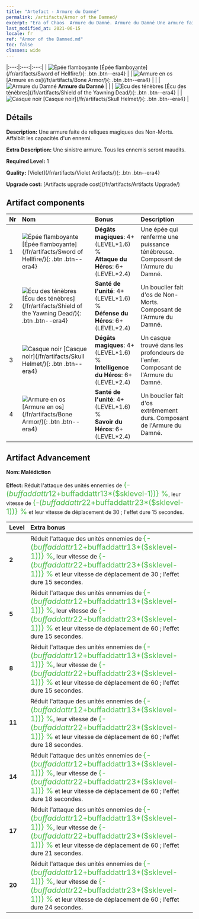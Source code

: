 ```yaml
---
title: "Artefact - Armure du Damné"
permalink: /artifacts/Armor of the Damned/
excerpt: "Era of Chaos  Armure du Damné. Armure du Damné Une armure faite de reliques magiques des Non-Morts. Affaiblit les capacités d'un ennemi."
last_modified_at: 2021-06-15
locale: fr
ref: "Armor of the Damned.md"
toc: false
classes: wide
---
```


  |:---:|:---:|:---:| 
  | ![Épée flamboyante](/images/t/artifact_40301.png) [Épée flamboyante](/fr/artifacts/Sword of Hellfire/){: .btn .btn--era4} |   | ![Armure en os](/images/t/artifact_40304.png) [Armure en os](/fr/artifacts/Bone Armor/){: .btn .btn--era4} | 
  |   | ![Armure du Damné](/images/t/icon_artifact_30.png) **Armure du Damné** |  | 
  | ![Écu des ténèbres](/images/t/artifact_40302.png) [Écu des ténèbres](/fr/artifacts/Shield of the Yawning Dead/){: .btn .btn--era4} |   | ![Casque noir](/images/t/artifact_40303.png) [Casque noir](/fr/artifacts/Skull Helmet/){: .btn .btn--era4} | 


## Détails

 **Description:** Une armure faite de reliques magiques des Non-Morts. Affaiblit les capacités d'un ennemi.

 **Extra Description:** Une sinistre armure. Tous les ennemis seront maudits.

 **Required Level:** 1

 **Quality:** [Violet](/fr/artifacts/Violet Artifacts/){: .btn .btn--era4}

 **Upgrade cost:** [Artifacts upgrade cost](/fr/artifacts/Artifacts Upgrade/)



## Artifact components

  | Nr |    Nom    |   Bonus | Description | 
  |:---|:-----------|:--------|:------------| 
  | 1 | ![Épée flamboyante](/images/t/artifact_40301.png) [Épée flamboyante](/fr/artifacts/Sword of Hellfire/){: .btn .btn--era4} | **Dégâts magiques**: 4+(LEVEL\*1.6) %<br/>**Attaque du Héros**: 6+(LEVEL\*2.4) | Une épée qui renferme une puissance ténébreuse. Composant de l'Armure du Damné. | 
  | 2 | ![Écu des ténèbres](/images/t/artifact_40302.png) [Écu des ténèbres](/fr/artifacts/Shield of the Yawning Dead/){: .btn .btn--era4} | **Santé de l'unité**: 4+(LEVEL\*1.6) %<br/>**Défense du Héros**: 6+(LEVEL\*2.4) | Un bouclier fait d'os de Non-Morts. Composant de l'Armure du Damné. | 
  | 3 | ![Casque noir](/images/t/artifact_40303.png) [Casque noir](/fr/artifacts/Skull Helmet/){: .btn .btn--era4} | **Dégâts magiques**: 4+(LEVEL\*1.6) %<br/>**Intelligence du Héros**: 6+(LEVEL\*2.4) | Un casque trouvé dans les profondeurs de l'enfer. Composant de l'Armure du Damné. | 
  | 4 | ![Armure en os](/images/t/artifact_40304.png) [Armure en os](/fr/artifacts/Bone Armor/){: .btn .btn--era4} | **Santé de l'unité**: 4+(LEVEL\*1.6) %<br/>**Savoir du Héros**: 6+(LEVEL\*2.4) | Un bouclier fait d'os extrêmement durs. Composant de l'Armure du Damné. | 


## Artifact Advancement

 **Nom: Malédiction**

 **Effect:** Réduit l'attaque des unités ennemies de <span style="color: #48b946;font-size:20px">{-($buffaddattr12+$buffaddattr13*($sklevel-1))} %</span>, leur vitesse de <span style="color: #48b946;font-size:20px">{-($buffaddattr22+$buffaddattr23*($sklevel-1))} %</span> et leur vitesse de déplacement de 30 ; l'effet dure 15 secondes.

  |  Level  |    Extra bonus  | 
  |:--------|:----------------| 
  | **2** | Réduit l'attaque des unités ennemies de <span style="color: #48b946;font-size:20px">{-($buffaddattr12+$buffaddattr13*($sklevel-1))} %</span>, leur vitesse de <span style="color: #48b946;font-size:20px">{-($buffaddattr22+$buffaddattr23*($sklevel-1))} %</span> et leur vitesse de déplacement de 30 ; l'effet dure 15 secondes. | 
  | **5** | Réduit l'attaque des unités ennemies de <span style="color: #48b946;font-size:20px">{-($buffaddattr12+$buffaddattr13*($sklevel-1))} %</span>, leur vitesse de <span style="color: #48b946;font-size:20px">{-($buffaddattr22+$buffaddattr23*($sklevel-1))} %</span> et leur vitesse de déplacement de 60 ; l'effet dure 15 secondes. | 
  | **8** | Réduit l'attaque des unités ennemies de <span style="color: #48b946;font-size:20px">{-($buffaddattr12+$buffaddattr13*($sklevel-1))} %</span>, leur vitesse de <span style="color: #48b946;font-size:20px">{-($buffaddattr22+$buffaddattr23*($sklevel-1))} %</span> et leur vitesse de déplacement de 60 ; l'effet dure 15 secondes. | 
  | **11** | Réduit l'attaque des unités ennemies de <span style="color: #48b946;font-size:20px">{-($buffaddattr12+$buffaddattr13*($sklevel-1))} %</span>, leur vitesse de <span style="color: #48b946;font-size:20px">{-($buffaddattr22+$buffaddattr23*($sklevel-1))} %</span> et leur vitesse de déplacement de 60 ; l'effet dure 18 secondes. | 
  | **14** | Réduit l'attaque des unités ennemies de <span style="color: #48b946;font-size:20px">{-($buffaddattr12+$buffaddattr13*($sklevel-1))} %</span>, leur vitesse de <span style="color: #48b946;font-size:20px">{-($buffaddattr22+$buffaddattr23*($sklevel-1))} %</span> et leur vitesse de déplacement de 60 ; l'effet dure 18 secondes. | 
  | **17** | Réduit l'attaque des unités ennemies de <span style="color: #48b946;font-size:20px">{-($buffaddattr12+$buffaddattr13*($sklevel-1))} %</span>, leur vitesse de <span style="color: #48b946;font-size:20px">{-($buffaddattr22+$buffaddattr23*($sklevel-1))} %</span> et leur vitesse de déplacement de 60 ; l'effet dure 21 secondes. | 
  | **20** | Réduit l'attaque des unités ennemies de <span style="color: #48b946;font-size:20px">{-($buffaddattr12+$buffaddattr13*($sklevel-1))} %</span>, leur vitesse de <span style="color: #48b946;font-size:20px">{-($buffaddattr22+$buffaddattr23*($sklevel-1))} %</span> et leur vitesse de déplacement de 60 ; l'effet dure 24 secondes. | 
